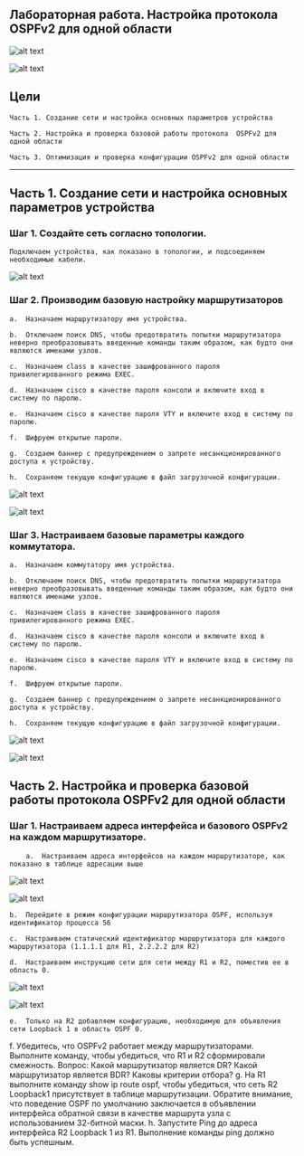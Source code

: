 ## Лабораторная работа. Настройка протокола OSPFv2 для одной области

![alt text](https://github.com/Eliminir/OTUSLABS/blob/Labs/LAB10/1.JPG)

![alt text](https://github.com/Eliminir/OTUSLABS/blob/Labs/LAB10/2.JPG)


## Цели

    Часть 1. Создание сети и настройка основных параметров устройства

    Часть 2. Настройка и проверка базовой работы протокола  OSPFv2 для одной области

    Часть 3. Оптимизация и проверка конфигурации OSPFv2 для одной области
____

## Часть 1. Создание сети и настройка основных параметров устройства

### Шаг 1. Создайте сеть согласно топологии.

    Подключаем устройства, как показано в топологии, и подсоединяем необходимые кабели.

![alt text](https://github.com/Eliminir/OTUSLABS/blob/Labs/LAB10/3.JPG)

### Шаг 2. Производим базовую настройку маршрутизаторов

    a.	Назначаем маршрутизатору имя устройства.

    b.	Отключаем поиск DNS, чтобы предотвратить попытки маршрутизатора неверно преобразовывать введенные команды таким образом, как будто они являются именами узлов.

    c.	Назначаем class в качестве зашифрованного пароля привилегированного режима EXEC.

    d.	Назначаем cisco в качестве пароля консоли и включите вход в систему по паролю.

    e.	Назначаем cisco в качестве пароля VTY и включите вход в систему по паролю.
  
    f.	Шифруем открытые пароли.

    g.	Создаем баннер с предупреждением о запрете несанкционированного доступа к устройству.

    h.	Сохраняем текущую конфигурацию в файл загрузочной конфигурации.

![alt text](https://github.com/Eliminir/OTUSLABS/blob/Labs/LAB10/4.JPG)

![alt text](https://github.com/Eliminir/OTUSLABS/blob/Labs/LAB10/5.JPG)


### Шаг 3. Настраиваем базовые параметры каждого коммутатора.

    a.	Назначаем коммутатору имя устройства.

    b.	Отключаем поиск DNS, чтобы предотвратить попытки маршрутизатора неверно преобразовывать введенные команды таким образом, как будто они являются именами узлов.
  
    c.	Назначаем class в качестве зашифрованного пароля привилегированного режима EXEC.
  
    d.	Назначаем cisco в качестве пароля консоли и включите вход в систему по паролю.

    e.	Назначаем cisco в качестве пароля VTY и включите вход в систему по паролю.

    f.	Шифруем открытые пароли.

    g.	Создаем баннер с предупреждением о запрете несанкционированного доступа к устройству.

    h.	Сохраняем текущую конфигурацию в файл загрузочной конфигурации.

![alt text](https://github.com/Eliminir/OTUSLABS/blob/Labs/LAB10/6.JPG)

![alt text](https://github.com/Eliminir/OTUSLABS/blob/Labs/LAB10/7.JPG)

## Часть 2. Настройка и проверка базовой работы протокола OSPFv2 для одной области


### Шаг 1. Настраиваем адреса интерфейса и базового OSPFv2 на каждом маршрутизаторе.

        a.	Настраиваем адреса интерфейсов на каждом маршрутизаторе, как показано в таблице адресации выше

![alt text](https://github.com/Eliminir/OTUSLABS/blob/Labs/LAB10/8.JPG)

![alt text](https://github.com/Eliminir/OTUSLABS/blob/Labs/LAB10/9.JPG)
        
    
    b.	Перейдите в режим конфигурации маршрутизатора OSPF, используя идентификатор процесса 56
    
    c.	Настраиваем статический идентификатор маршрутизатора для каждого маршрутизатора (1.1.1.1 для R1, 2.2.2.2 для R2)

    d.	Настраиваем инструкцию сети для сети между R1 и R2, поместив ее в область 0.

![alt text](https://github.com/Eliminir/OTUSLABS/blob/Labs/LAB10/10.JPG)

![alt text](https://github.com/Eliminir/OTUSLABS/blob/Labs/LAB10/11.JPG)


    e.	Только на R2 добавляем конфигурацию, необходимую для объявления сети Loopback 1 в область OSPF 0.

    
f.	Убедитесь, что OSPFv2 работает между маршрутизаторами. Выполните команду, чтобы убедиться, что R1 и R2 сформировали смежность.
Вопрос:
Какой маршрутизатор является DR? Какой маршрутизатор является BDR? Каковы критерии отбора?
g.	На R1 выполните команду show ip route ospf, чтобы убедиться, что сеть R2 Loopback1 присутствует в таблице маршрутизации. Обратите внимание, что поведение OSPF по умолчанию заключается в объявлении интерфейса обратной связи в качестве маршрута узла с использованием 32-битной маски.
h.	Запустите Ping до  адреса интерфейса R2 Loopback 1 из R1. Выполнение команды ping должно быть успешным.



